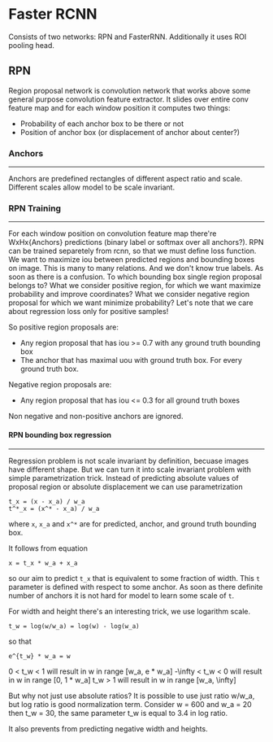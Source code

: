 # Faster RCNN

Consists of two networks: RPN and FasterRNN. Additionally it uses ROI pooling head.

## RPN

Region proposal network is convolution network that works above some general purpose convolution feature extractor.
It slides over entire conv feature map and for each window position it computes two things:
- Probability of each anchor box to be there or not
- Position of anchor box (or displacement of anchor about center?)

### Anchors
***
Anchors are predefined rectangles of different aspect ratio and scale. Different scales allow model to be scale invariant.


### RPN Training
***

For each window position on convolution feature map there're WxHx{Anchors} predictions (binary label or softmax over all anchors?).
RPN can be trained separetely from rcnn, so that we must define loss function. We want to maximize iou between predicted regions and bounding boxes on image.
This is many to many relations. And we don't know true labels. As soon as there is a confusion. 
To which bounding box single region proposal belongs to?
What we consider positive region, for which we want maximize probability and improve coordinates? What we consider negative region proposal for which we want minimize probability? Let's note that we care about regression loss only for positive samples!

So positive region proposals are:
- Any region proposal that has iou >= 0.7 with any ground truth bounding box
- The anchor that has maximal uou with ground truth box. For every ground truth box.

Negative region proposals are:
- Any region proposal that has iou <= 0.3 for all ground truth boxes

Non negative and non-positive anchors are ignored.


#### RPN bounding box regression
***

Regression problem is not scale invariant by definition, becuase images have different shape. But we can turn it into scale invariant problem with simple parametrization trick. 
Instead of predicting absolute values of proposal region or absolute displacement we can use parametrization
```
t_x = (x - x_a) / w_a
t^*_x = (x^* - x_a) / w_a
```
where `x`, `x_a` and `x^*` are for predicted, anchor, and ground truth bounding box.

It follows from equation
```
x = t_x * w_a + x_a
```
so our aim to predict `t_x` that is equivalent to some fraction of width. This `t` parameter is defined with respect to some anchor. As soon as there definite number of anchors it is not hard for model to learn some scale of `t`.

For width and height there's an interesting trick, we use logarithm scale.
```
t_w = log(w/w_a) = log(w) - log(w_a)
```
so that
```
e^{t_w} * w_a = w
```
0 < t_w < 1 will result in w in range [w_a, e * w_a]
-\infty < t_w < 0 will result in w in range [0, 1 * w_a] 
t_w > 1 will result in w in range [w_a, \infty]

But why not just use absolute ratios? 
It is possible to use just ratio w/w_a, but log ratio is good normalization term.
Consider w = 600 and w_a = 20 then t_w = 30, the same parameter t_w is equal to 3.4 in log ratio.

It also prevents from predicting negative width and heights.